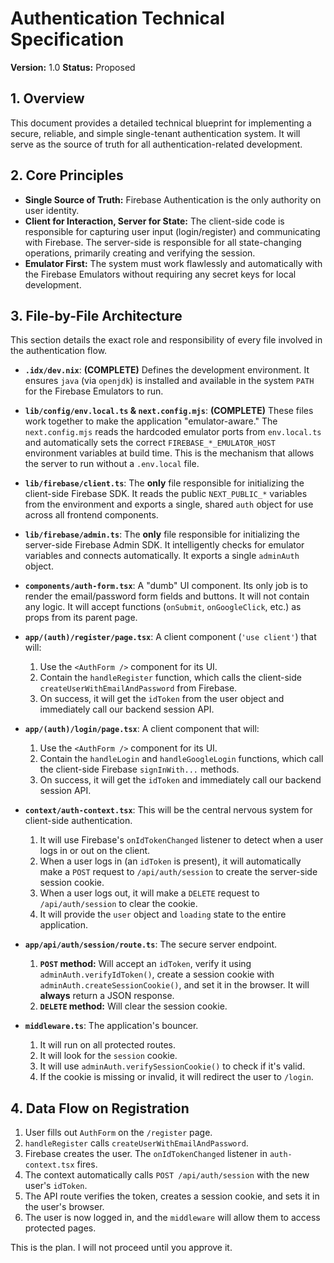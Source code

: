 # Authentication Technical Specification

**Version:** 1.0
**Status:** Proposed

## 1. Overview

This document provides a detailed technical blueprint for implementing a secure, reliable, and simple single-tenant authentication system. It will serve as the source of truth for all authentication-related development.

## 2. Core Principles

- **Single Source of Truth:** Firebase Authentication is the only authority on user identity.
- **Client for Interaction, Server for State:** The client-side code is responsible for capturing user input (login/register) and communicating with Firebase. The server-side is responsible for all state-changing operations, primarily creating and verifying the session.
- **Emulator First:** The system must work flawlessly and automatically with the Firebase Emulators without requiring any secret keys for local development.

## 3. File-by-File Architecture

This section details the exact role and responsibility of every file involved in the authentication flow.

- **`.idx/dev.nix`**: **(COMPLETE)** Defines the development environment. It ensures `java` (via `openjdk`) is installed and available in the system `PATH` for the Firebase Emulators to run.

- **`lib/config/env.local.ts` & `next.config.mjs`**: **(COMPLETE)** These files work together to make the application "emulator-aware." The `next.config.mjs` reads the hardcoded emulator ports from `env.local.ts` and automatically sets the correct `FIREBASE_*_EMULATOR_HOST` environment variables at build time. This is the mechanism that allows the server to run without a `.env.local` file.

- **`lib/firebase/client.ts`**: The **only** file responsible for initializing the client-side Firebase SDK. It reads the public `NEXT_PUBLIC_*` variables from the environment and exports a single, shared `auth` object for use across all frontend components.

- **`lib/firebase/admin.ts`**: The **only** file responsible for initializing the server-side Firebase Admin SDK. It intelligently checks for emulator variables and connects automatically. It exports a single `adminAuth` object.

- **`components/auth-form.tsx`**: A "dumb" UI component. Its only job is to render the email/password form fields and buttons. It will not contain any logic. It will accept functions (`onSubmit`, `onGoogleClick`, etc.) as props from its parent page.

- **`app/(auth)/register/page.tsx`**: A client component (`'use client'`) that will:
  1.  Use the `<AuthForm />` component for its UI.
  2.  Contain the `handleRegister` function, which calls the client-side `createUserWithEmailAndPassword` from Firebase.
  3.  On success, it will get the `idToken` from the user object and immediately call our backend session API.

- **`app/(auth)/login/page.tsx`**: A client component that will:
  1.  Use the `<AuthForm />` component for its UI.
  2.  Contain the `handleLogin` and `handleGoogleLogin` functions, which call the client-side Firebase `signInWith...` methods.
  3.  On success, it will get the `idToken` and immediately call our backend session API.

- **`context/auth-context.tsx`**: This will be the central nervous system for client-side authentication.
  1.  It will use Firebase's `onIdTokenChanged` listener to detect when a user logs in or out on the client.
  2.  When a user logs in (an `idToken` is present), it will automatically make a `POST` request to `/api/auth/session` to create the server-side session cookie.
  3.  When a user logs out, it will make a `DELETE` request to `/api/auth/session` to clear the cookie.
  4.  It will provide the `user` object and `loading` state to the entire application.

- **`app/api/auth/session/route.ts`**: The secure server endpoint.
  1.  **`POST` method:** Will accept an `idToken`, verify it using `adminAuth.verifyIdToken()`, create a session cookie with `adminAuth.createSessionCookie()`, and set it in the browser. It will **always** return a JSON response.
  2.  **`DELETE` method:** Will clear the session cookie.

- **`middleware.ts`**: The application's bouncer.
  1.  It will run on all protected routes.
  2.  It will look for the `session` cookie.
  3.  It will use `adminAuth.verifySessionCookie()` to check if it's valid.
  4.  If the cookie is missing or invalid, it will redirect the user to `/login`.

## 4. Data Flow on Registration

1.  User fills out `AuthForm` on the `/register` page.
2.  `handleRegister` calls `createUserWithEmailAndPassword`.
3.  Firebase creates the user. The `onIdTokenChanged` listener in `auth-context.tsx` fires.
4.  The context automatically calls `POST /api/auth/session` with the new user's `idToken`.
5.  The API route verifies the token, creates a session cookie, and sets it in the user's browser.
6.  The user is now logged in, and the `middleware` will allow them to access protected pages.

This is the plan. I will not proceed until you approve it.
